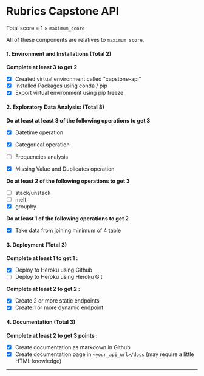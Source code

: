 # Rubrics Capstone API

Total score = 1 $\times$ `maximum_score`

All of these components are relatives to `maximum_score`. 


#### 1. Environment and Installations (Total 2)

**Complete at least 3 to get 2**
- [x] Created virtual environment called "capstone-api"
- [x] Installed Packages using conda / pip
- [x] Export virtual environment using pip freeze

#### 2. Exploratory Data Analysis: (Total 8)

**Do at least at least 3 of the following operations to get 3**
- [x] Datetime operation 
- [x] Categorical operation 
- [ ] Frequencies analysis 
- [x] Missing Value and Duplicates operation


**Do at least 2 of the following operations to get 3**
- [ ] stack/unstack
- [ ] melt 
- [x] groupby 

**Do at least 1 of the following operations to get 2**
- [x] Take data from joining minimum of 4 table 

#### 3. Deployment (Total 3)

**Complete at least 1 to get 1 :**
- [x] Deploy to Heroku using Github 
- [ ] Deploy to Heroku using Heroku Git 

**Complete at least 2 to get 2 :**
- [x] Create 2 or more static endpoints
- [x] Create 1 or more dynamic endpoint

#### 4. Documentation (Total 3)
**Complete at least 2 to get 3 points :**
- [x] Create documentation as markdown in Github 
- [x] Create documentation page in `<your_api_url>/docs` (may require a little HTML knowledge)
___